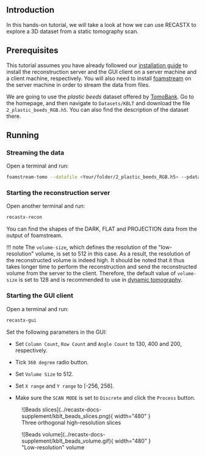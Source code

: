 ## Introduction

In this hands-on tutorial, we will take a look at how we can use RECASTX to explore
a 3D dataset from a static tomography scan.

## Prerequisites

This tutorial assumes you have already followed our [installation guide](../installation.md) 
to install the reconstruction server and the GUI client on a server machine and a client 
machine, respectively. You will also need to install 
[foamstream](https://github.com/zhujun98/foamstream.git) on the server machine in order 
to stream the data from files.

We are going to use the *plastic beeds* dataset offered by 
[TomoBank](https://tomobank.readthedocs.io/en/latest/#). Go to the homepage, and then navigate 
to `Datasets/KBLT` and download the file `2_plastic_beeds_RGB.h5`. 
You can also find the description of the dataset there.

## Running

### Streaming the data

Open a terminal and run:
```bash
foamstream-tomo --datafile <Your/folder/2_plastic_beeds_RGB.h5> --pdata tomo --pflat flat
```

### Starting the reconstruction server

Open another terminal and run:
```bash
recastx-recon
```

You can find the shapes of the DARK, FLAT and PROJECTION data from the output of foamstream.

!!! note
    The `volume-size`, which defines the resolution of the "low-resolution" 
    volume, is set to 512 in this case. As a result, the resolution of the 
    reconstructed volume is indeed high. It should be noted that it thus takes
    longer time to perform the reconstruction and send the reconstructed volume
    from the server to the client. Therefore, the default value of `volume-size`
    is set to 128 and is recommended to use in [dynamic tomography](./foam.md).

### Starting the GUI client

Open a terminal and run:
```bash
recastx-gui
```

Set the following parameters in the GUI:
- Set `Column Count`, `Row Count` and `Angle Count` to 130, 400 and 200, respectively.
- Tick `360 degree` radio button.
- Set `Volume Size` to 512.
- Set `X range` and `Y range` to [-256, 256].

- Make sure the `SCAN MODE` is set to `Discrete` and click the `Process` button.

<figure markdown>
  ![Beads slices](../recastx-docs-supplement/kblt_beads_slices.png){ width="480" }
  <figcaption>Three orthogonal high-resolution slices</figcaption>
</figure>

<figure markdown>
  ![Beads volume](../recastx-docs-supplement/kblt_beads_volume.gif){ width="480" }
  <figcaption>"Low-resolution" volume</figcaption>
</figure>